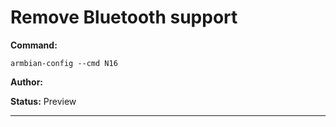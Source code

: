 # Remove Bluetooth support
**Command:** 
~~~
armbian-config --cmd N16
~~~

**Author:** 

**Status:** Preview



***

